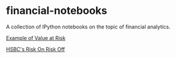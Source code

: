 financial-notebooks
===================

A collection of IPython notebooks on the topic of financial analytics.

[Example of Value at Risk](http://nbviewer.ipython.org/github/mvaz/financial-notebooks/blob/master/Value%20at%20Risk.ipynb)

[HSBC's Risk On Risk Off](http://nbviewer.ipython.org/github/mvaz/financial-notebooks/blob/master/Risk%20On%20Risk%20Off.ipynb)